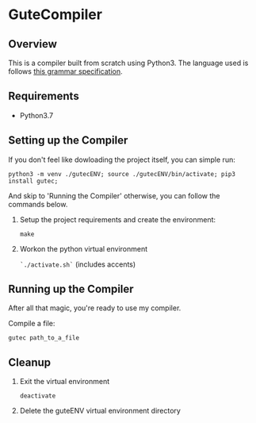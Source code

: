 # GuteCompiler
## Overview
This is a compiler built from scratch using Python3.
The language used is follows [this grammar specification](./grammar.pdf).


## Requirements
- Python3.7

## Setting up the Compiler

If you don't feel like dowloading the project itself, you can simple run:

``` python3 -m venv ./gutecENV; source ./gutecENV/bin/activate; pip3 install gutec; ```

And skip to 'Running the Compiler' otherwise, you can follow the commands below.

1. Setup the project requirements and create the environment:

    ```make``` 

2. Workon the python virtual environment

    ``` `./activate.sh` ```  (includes accents)


## Running up the Compiler

After all that magic, you're ready to use my compiler.

Compile a file:

```gutec path_to_a_file```

## Cleanup

1. Exit the virtual environment

    ```deactivate```

2. Delete the guteENV virtual environment directory